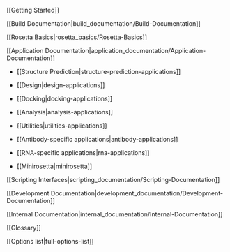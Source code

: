 [[Getting Started]]

[[Build Documentation|build_documentation/Build-Documentation]]

[[Rosetta Basics|rosetta_basics/Rosetta-Basics]]

[[Application Documentation|application_documentation/Application-Documentation]]
* [[Structure Prediction|structure-prediction-applications]]

* [[Design|design-applications]]

* [[Docking|docking-applications]]

* [[Analysis|analysis-applications]]

* [[Utilities|utilities-applications]]

* [[Antibody-specific applications|antibody-applications]]

* [[RNA-specific applications|rna-applications]]

* [[Minirosetta|minirosetta]]

[[Scripting Interfaces|scripting_documentation/Scripting-Documentation]]

[[Development Documentation|development_documentation/Development-Documentation]]

<!---BEGIN_INTERNAL-->
[[Internal Documentation|internal_documentation/Internal-Documentation]]
<!---END_INTERNAL-->

[[Glossary]]

[[Options list|full-options-list]]